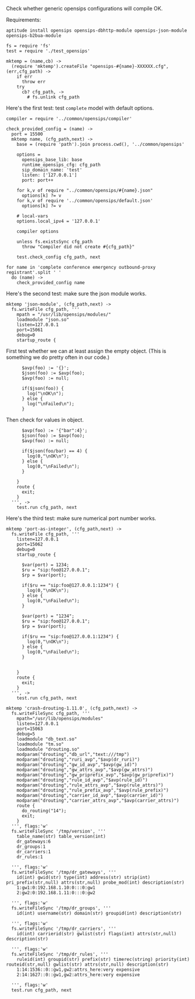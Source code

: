 Check whether generic opensips configurations will compile OK.

Requirements:

```
aptitude install opensips opensips-dbhttp-module opensips-json-module opensips-b2bua-module
```

    fs = require 'fs'
    test = require './test_opensips'

    mktemp = (name,cb) ->
      (require 'mktemp').createFile "opensips-#{name}-XXXXXX.cfg", (err,cfg_path) ->
        if err
          throw err
        try
          cb? cfg_path, ->
            # fs.unlink cfg_path

Here's the first test: test `complete` model with default options.

    compiler = require '../common/opensips/compiler'

    check_provided_config = (name) ->
      port = 15500
      mktemp name, (cfg_path,next) ->
        base = (require 'path').join process.cwd(), '../common/opensips'

        options =
          opensips_base_lib: base
          runtime_opensips_cfg: cfg_path
          sip_domain_name: 'test'
          listen: ['127.0.0.1']
          port: port++

        for k,v of require "../common/opensips/#{name}.json"
          options[k] ?= v
        for k,v of require '../common/opensips/default.json'
          options[k] ?= v

        # local-vars
        options.local_ipv4 = '127.0.0.1'

        compiler options

        unless fs.existsSync cfg_path
          throw "Compiler did not create #{cfg_path}"

        test.check_config cfg_path, next

    for name in 'complete conference emergency outbound-proxy registrant'.split ' '
      do (name) ->
        check_provided_config name

Here's the second test: make sure the json module works.

    mktemp 'json-module', (cfg_path,next) ->
      fs.writeFile cfg_path, '''
        mpath = "/usr/lib/opensips/modules/"
        loadmodule "json.so"
        listen=127.0.0.1
        port=15061
        debug=0
        startup_route {

First test whether we can at least assign the empty object.
(This is something we do pretty often in our code.)

          $avp(foo) := '{}';
          $json(foo) := $avp(foo);
          $avp(foo) := null;

          if($json(foo)) {
            log("\nOK\n");
          } else {
            log("\nFailed\n");
          }

Then check for values in object.

          $avp(foo) := '{"bar":4}';
          $json(foo) := $avp(foo);
          $avp(foo) := null;

          if($json(foo/bar) == 4) {
            log(0,"\nOK\n");
          } else {
            log(0,"\nFailed\n");
          }

        }
        route {
          exit;
        }
      ''', ->
        test.run cfg_path, next

Here's the third test: make sure numerical port number works.

    mktemp 'port-as-integer', (cfg_path,next) ->
      fs.writeFile cfg_path, '''
        listen=127.0.0.1
        port=15062
        debug=0
        startup_route {

          $var(port) = 1234;
          $ru = "sip:foo@127.0.0.1";
          $rp = $var(port);

          if($ru == "sip:foo@127.0.0.1:1234") {
            log(0,"\nOK\n");
          } else {
            log(0,"\nFailed\n");
          }

          $var(port) = "1234";
          $ru = "sip:foo@127.0.0.1";
          $rp = $var(port);

          if($ru == "sip:foo@127.0.0.1:1234") {
            log(0,"\nOK\n");
          } else {
            log(0,"\nFailed\n");
          }


        }
        route {
          exit;
        }
      ''', ->
        test.run cfg_path, next

    mktemp 'crash-drouting-1.11.0', (cfg_path,next) ->
      fs.writeFileSync cfg_path, '''
        mpath="/usr/lib/opensips/modules"
        listen=127.0.0.1
        port=15063
        debug=5
        loadmodule "db_text.so"
        loadmodule "tm.so"
        loadmodule "drouting.so"
        modparam("drouting","db_url","text:///tmp")
        modparam("drouting","ruri_avp","$avp(dr_ruri)")
        modparam("drouting","gw_id_avp","$avp(gw_id)")
        modparam("drouting","gw_attrs_avp","$avp(gw_attrs)")
        modparam("drouting","gw_priprefix_avp","$avp(gw_priprefix)")
        modparam("drouting","rule_id_avp","$avp(rule_id)")
        modparam("drouting","rule_attrs_avp","$avp(rule_attrs)")
        modparam("drouting","rule_prefix_avp","$avp(rule_prefix)")
        modparam("drouting","carrier_id_avp","$avp(carrier_id)")
        modparam("drouting","carrier_attrs_avp","$avp(carrier_attrs)")
        route {
          do_routing("14");
          exit;
        }
      ''', flags:'w'
      fs.writeFileSync '/tmp/version', '''
        table_name(str) table_version(int)
        dr_gateways:6
        dr_groups:1
        dr_carriers:1
        dr_rules:1

      ''', flags:'w'
      fs.writeFileSync '/tmp/dr_gateways', '''
        id(int) gwid(str) type(int) address(str) strip(int) pri_prefix(str,null) attrs(str,null) probe_mod(int) description(str)
        1:gw1:0:192.168.1.10:0:::0:gw1
        2:gw2:0:192.168.1.11:0:::0:gw2

      ''', flags:'w'
      fs.writeFileSync '/tmp/dr_groups', '''
        id(int) username(str) domain(str) groupid(int) description(str)

      ''', flags:'w'
      fs.writeFileSync '/tmp/dr_carriers', '''
        id(int) carrierid(str) gwlist(str) flags(int) attrs(str,null) description(str)

      ''', flags:'w'
      fs.writeFileSync '/tmp/dr_rules', '''
        ruleid(int) groupid(str) prefix(str) timerec(string) priority(int) routeid(str,null) gwlist(str) attrs(str,null) description(str)
        1:14:1536::0::gw1,gw2:attrs_here:very expensive
        2:14:1627::0::gw1,gw2:attrs_here:very expensive

      ''', flags:'w'
      test.run cfg_path, next
